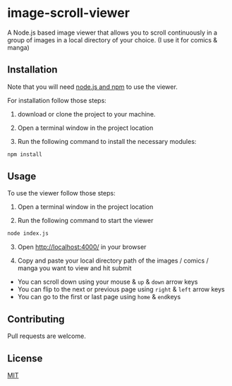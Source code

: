 # image-scroll-viewer

A Node.js based image viewer that allows you to scroll continuously in a group of images in a local directory of your choice. (I use it for comics & manga)
## Installation

Note that you will need [node.js and npm](https://nodejs.org/en/) to use the viewer.

For installation follow those steps:

1. download or clone the project to your machine.

2. Open a terminal window in the project location 

3. Run the following command to install the necessary modules:
```bash
npm install
```

## Usage

To use the viewer follow those steps:

1. Open a terminal window in the project location 

2. Run the following command to start the viewer

```bash
node index.js
```
3. Open [http://localhost:4000/](http://localhost:4000/) in your browser

4. Copy and paste your local directory path of the images / comics / manga you want to view and hit submit

- You can scroll down using your mouse & `up` & `down` arrow keys
- You can flip to the next or previous page using `right` & `left` arrow keys
- You can go to the first or last page using `home` & `end`keys
 

## Contributing
Pull requests are welcome.

## License
[MIT](https://github.com/Unique-Phenomenon/image-scroll-viewer/blob/main/license.md)
